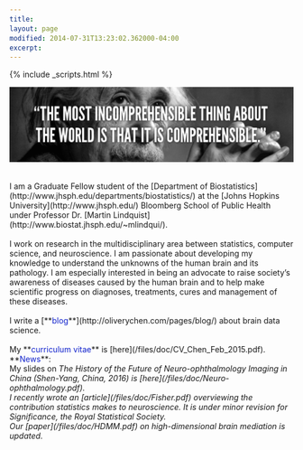 ```yaml
---
title: 
layout: page
modified: 2014-07-31T13:23:02.362000-04:00
excerpt: 
---
```

{% include _scripts.html %}

![x](/images/Einstein.jpg)

<br>
I am a Graduate Fellow student of the [Department of Biostatistics](http://www.jhsph.edu/departments/biostatistics/) at the [Johns Hopkins University](http://www.jhsph.edu/) Bloomberg School of Public Health under Professor Dr. [Martin Lindquist](http://www.biostat.jhsph.edu/~mlindqui/).
<br />

<br>
I work on research in the multidisciplinary area between statistics, computer science, and neuroscience. I am passionate about developing my knowledge to understand the unknowns of the human brain and its pathology. I am especially interested in being an advocate to raise society’s awareness of diseases caused by the human brain and to help make scientific progress on diagnoses, treatments, cures and management of these diseases.
<!--
I work on research in the multidisciplinary area between statistics, computer science, and neuroscience. I am passionate about developing and implementing statistical theory, methods, and computer algorithms to understand the unknowns of the human brain and its pathology. I am especially interested in being an advocate to raise society’s awareness of diseases caused by human brain and to help make scientific progress on diagnoses, treatments, cures and management of these diseases.
-->
<br/>

<br>
I write a [**<font color="#1122CC">blog</font>**](http://oliverychen.com/pages/blog/) about brain data science. 
<br/>

<br />
My **<font color="#1122CC">curriculum vitae</font>** is [here](/files/doc/CV_Chen_Feb_2015.pdf).

<br />
**<font color="#1122CC">News</font>**: 

<br />
My slides on <i>The History of the Future of Neuro-ophthalmology Imaging in China (Shen-Yang, China, 2016)<i/> is [here](/files/doc/Neuro-ophthalmology.pdf).

<br />
I recently wrote an [article](/files/doc/Fisher.pdf) overviewing the contribution statistics makes to neuroscience. It is under minor revision for <i>Significance<i/>, the <i>Royal Statistical Society<i/>. 

<br />
Our [paper](/files/doc/HDMM.pdf) on high-dimensional brain mediation is updated. 

<!--[Here](/images/Tarren.JPEG) is a very generous and helpful comment from Brian Tarran, the editor of <i>Significance<i/>, the <i>Royal Statistical Society<i/>. -->

<!--
<br>  I am interested in three main problems:

- **High-dimensional brain mediation analysis**: when I hit your hand hard (there is an input), and you tell me that hurts (there is an output), which parts of your brain are potentially activated (there is an intermediate variable - brain - that is mediating the process)?

- **Causal inference**: when I hit your hand hard, several parts of your brain are activated, and you tell me that hurts, (1) do some parts of your brain get activated first; (2) if so, (how) does the activation of some parts of the brain "causes" the activation of other parts; and (3) can we use brain signals to predict behaviors?

- **Graph estimation**: when I hit your hand hard, and you tell me that hurts, what does your brain network look like? Before hitting your hand, I show you a picture of my hand and a picture of a [hammer](/images/hammer.jpg), does your brain signal differ? Can I predict what you see using your brain signals?

Above I use an example of my hitting your hand. However, many extensions exist. For mediation analysis, the input can be extended to visual (presenting you different objects), auditory (playing you different types of sounds), etc., and the output can be extended to verbal (you tell me what you see, hear, or how you feel), movement (according to the input, choose to click a button or not), etc. Furthermore, it can be extended to where there is not any known input, for example, you tell me what you are thinking (output), and I wish to use your brain signals to predict whether you are lying. Moreover, it can be extended to where there is not any input, nor output. For example, we wish to decode your dream. For causal inference and graph estimation, it is interesting to study resting-state "causality" and network.

<br> 
Scientifically, I aim to develope my knowledge in statistis, computer science, behavioral and clinical neuroscience, psychology, and use brain data, to understand the brain, and ultimately, to understand who we are.



<!--
- (Brain) mediation analysis: theory and methods. For example, he is interested when the intermediate variable is a high-dimensional vector ( > 200,000 voxels).

- **Causal inferenceComputational modelling and programming

- Computational (theoretical) neuroscience

- High-dimensional longitudinal functional data analysis

<br />
I am interested in the following scientific areas

- Behavioral and clinical Neuroscience, and Psychology

- Structural and functional MRI

- Graph estimation, in particular high-dimensional (brain) graph estimation
-->

<!--Previously, I had worked on projects relating to partial correlation estimation and smoothing, semiparametric regression, and cross-over experimental design.
-->